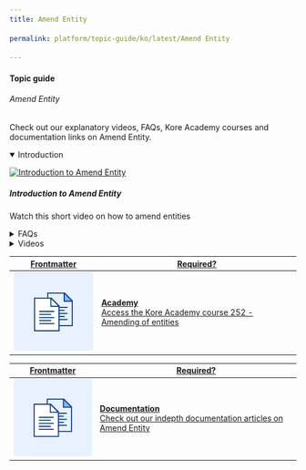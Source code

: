 ```yaml
---
title: Amend Entity

permalink: platform/topic-guide/ko/latest/Amend Entity

---
```

#### Topic guide
###### Amend Entity

  Check out our explanatory videos, FAQs, Kore Academy courses and documentation links on Amend Entity.

<details class="introduction-video" open>
  <summary>Introduction
  </summary>
  
   [![Introduction to Amend Entity](https://i.vimeocdn.com/video/873029368-78a366b9407757e066a37718d766be53d3cb90d7f27708590ca16a1400e95b89-d?mw=1300&mh=975&q=70)](https://drive.google.com/file/d/16iwJN53KlFx6NKHRGnD9q9XpaTLs7Eg-/preview)

  ##### Introduction to Amend Entity
  Watch this short video on how to amend entities

</details>

<details>
  <summary>FAQs
  </summary>

  <a class="doc-link" target="_blank" href="https://developer.kore.ai/docs/bots/bot-intelligence/interruption-handling-context-switching-intents/">
 
  What are interruptions and how to manage them?

</a>

<a class="doc-link" target="_blank" href="https://developer.kore.ai/docs/bots/bot-intelligence/default-dialog/#Standard_Responses">
 
  How to customize Standard Responses?

</a>


<a class="doc-link" target="_blank" href="https://developer.kore.ai/docs/bots/bot-builder-tool/dialog-task/prompt-editor/">
 
  How to use prompt editor?

</a>

</details>

<details >
  <summary>Videos
  </summary>

   <details-video>
   
   [![Introduction to Amend Entity](https://i.vimeocdn.com/video/873029368-78a366b9407757e066a37718d766be53d3cb90d7f27708590ca16a1400e95b89-d?mw=1300&mh=975&q=70)](https://drive.google.com/file/d/16iwJN53KlFx6NKHRGnD9q9XpaTLs7Eg-/preview)

  ##### Introduction to Amend Entity
 Watch this short video on how to amend entities
   </details-video>

  
</details>

<a class="doc-link" target="_blank" href="https://academy.kore.ai/Public/?li=6EhKJWdAKi0K5buZqq3fow%3d%3d">
 

| Frontmatter | Required? |
|-------------|-------------|
| ![alt text](images/docIcon.svg "Title") | **Academy**  <br /> Access the Kore Academy course 252 - Amending of entities | 


</a>


<a class="doc-link" target="_blank" href="https://developer.kore.ai/docs/bots/bot-intelligence/amend-entity/">
 

| Frontmatter | Required? |
|-------------|-------------|
| ![alt text](images/docIcon.svg "Title") | **Documentation**  <br /> Check out our indepth documentation articles on Amend Entity | 


</a>
